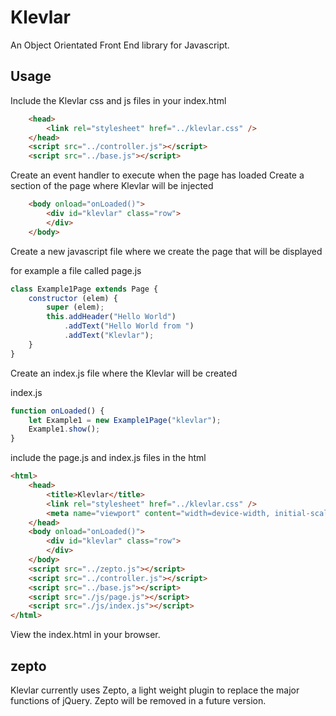 # Klevlar

An Object Orientated Front End library for Javascript.

## Usage

Include the Klevlar css and js files in your index.html

```html
	<head>
        <link rel="stylesheet" href="../klevlar.css" />
	</head>
    <script src="../controller.js"></script>
    <script src="../base.js"></script>
```

Create an event handler to execute when the page has loaded
Create a section of the page where Klevlar will be injected

```html
	<body onload="onLoaded()">
        <div id="klevlar" class="row">
        </div>
	</body>
```

Create a new javascript file where we create the page that will be displayed

for example a file called page.js
```javascript
class Example1Page extends Page {
    constructor (elem) {
        super (elem);
        this.addHeader("Hello World")
            .addText("Hello World from ")
            .addText("Klevlar");
    }
}
```

Create an index.js file where the Klevlar will be created

index.js
```javascript
function onLoaded() {
    let Example1 = new Example1Page("klevlar");
    Example1.show();
}
```

include the page.js and index.js files in the html

```html
<html>
	<head>
		<title>Klevlar</title>
        <link rel="stylesheet" href="../klevlar.css" />
        <meta name="viewport" content="width=device-width, initial-scale=1.0">
	</head>
	<body onload="onLoaded()">
        <div id="klevlar" class="row">
        </div>
	</body>
    <script src="../zepto.js"></script>
    <script src="../controller.js"></script>
    <script src="../base.js"></script>
    <script src="./js/page.js"></script>
    <script src="./js/index.js"></script>
</html>
```

View the index.html in your browser.








## zepto

Klevlar currently uses Zepto, a light weight plugin to replace the major functions of jQuery.
Zepto will be removed in a future version.